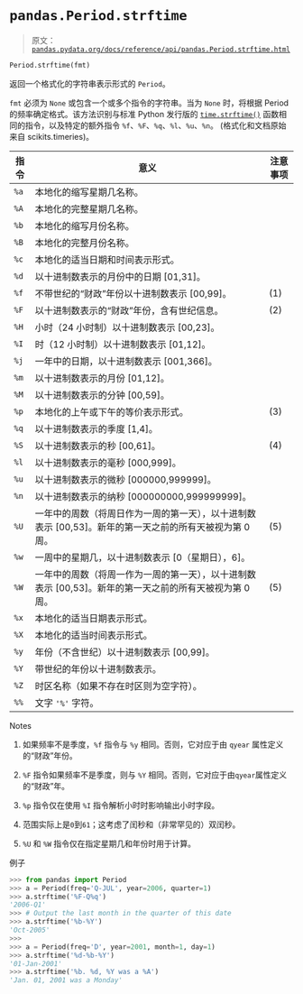 # `pandas.Period.strftime`

> 原文：[`pandas.pydata.org/docs/reference/api/pandas.Period.strftime.html`](https://pandas.pydata.org/docs/reference/api/pandas.Period.strftime.html)

```py
Period.strftime(fmt)
```

返回一个格式化的字符串表示形式的 `Period`。

`fmt` 必须为 `None` 或包含一个或多个指令的字符串。当为 `None` 时，将根据 Period 的频率确定格式。该方法识别与标准 Python 发行版的 [`time.strftime()`](https://docs.python.org/3/library/time.html#time.strftime "(在 Python v3.12 中)") 函数相同的指令，以及特定的额外指令 `%f`、`%F`、`%q`、`%l`、`%u`、`%n`。 (格式化和文档原始来自 scikits.timeries)。

| 指令 | 意义 | 注意事项 |
| --- | --- | --- |
| `%a` | 本地化的缩写星期几名称。 |  |
| `%A` | 本地化的完整星期几名称。 |  |
| `%b` | 本地化的缩写月份名称。 |  |
| `%B` | 本地化的完整月份名称。 |  |
| `%c` | 本地化的适当日期和时间表示形式。 |  |
| `%d` | 以十进制数表示的月份中的日期 [01,31]。 |  |
| `%f` | 不带世纪的“财政”年份以十进制数表示 [00,99]。 | (1) |
| `%F` | 以十进制数表示的“财政”年份，含有世纪信息。 | (2) |
| `%H` | 小时（24 小时制）以十进制数表示 [00,23]。 |  |
| `%I` | 时（12 小时制）以十进制数表示 [01,12]。 |  |
| `%j` | 一年中的日期，以十进制数表示 [001,366]。 |  |
| `%m` | 以十进制数表示的月份 [01,12]。 |  |
| `%M` | 以十进制数表示的分钟 [00,59]。 |  |
| `%p` | 本地化的上午或下午的等价表示形式。 | (3) |
| `%q` | 以十进制数表示的季度 [1,4]。 |  |
| `%S` | 以十进制数表示的秒 [00,61]。 | (4) |
| `%l` | 以十进制数表示的毫秒 [000,999]。 |  |
| `%u` | 以十进制数表示的微秒 [000000,999999]。 |  |
| `%n` | 以十进制数表示的纳秒 [000000000,999999999]。 |  |
| `%U` | 一年中的周数（将周日作为一周的第一天），以十进制数表示 [00,53]。新年的第一天之前的所有天被视为第 0 周。 | (5) |
| `%w` | 一周中的星期几，以十进制数表示 [0（星期日），6]。 |  |
| `%W` | 一年中的周数（将周一作为一周的第一天），以十进制数表示 [00,53]。新年的第一天之前的所有天被视为第 0 周。 | (5) |
| `%x` | 本地化的适当日期表示形式。 |  |
| `%X` | 本地化的适当时间表示形式。 |  |
| `%y` | 年份（不含世纪）以十进制数表示 [00,99]。 |  |
| `%Y` | 带世纪的年份以十进制数表示。 |  |
| `%Z` | 时区名称（如果不存在时区则为空字符）。 |  |
| `%%` | 文字 `'%'` 字符。 |  |

Notes

1.  如果频率不是季度，`%f` 指令与 `%y` 相同。否则，它对应于由 `qyear` 属性定义的“财政”年份。

1.  `%F` 指令如果频率不是季度，则与 `%Y` 相同。否则，它对应于由`qyear`属性定义的“财政”年。

1.  `%p` 指令仅在使用 `%I` 指令解析小时时影响输出小时字段。

1.  范围实际上是`0`到`61`；这考虑了闰秒和（非常罕见的）双闰秒。

1.  `%U` 和 `%W` 指令仅在指定星期几和年份时用于计算。

例子

```py
>>> from pandas import Period
>>> a = Period(freq='Q-JUL', year=2006, quarter=1)
>>> a.strftime('%F-Q%q')
'2006-Q1'
>>> # Output the last month in the quarter of this date
>>> a.strftime('%b-%Y')
'Oct-2005'
>>>
>>> a = Period(freq='D', year=2001, month=1, day=1)
>>> a.strftime('%d-%b-%Y')
'01-Jan-2001'
>>> a.strftime('%b. %d, %Y was a %A')
'Jan. 01, 2001 was a Monday' 
```
